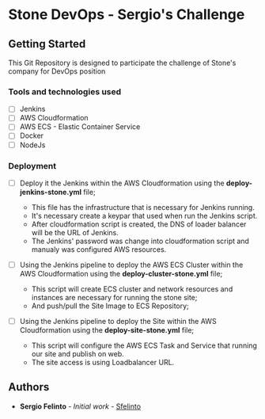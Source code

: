 # Stone DevOps - Sergio's Challenge

## Getting Started
This Git Repository is designed to participate the challenge of Stone's company for DevOps position

### Tools and technologies used

- [ ] Jenkins
- [ ] AWS Cloudformation
- [ ] AWS ECS - Elastic Container Service
- [ ] Docker
- [ ] NodeJs

### Deployment

- [ ] Deploy it the Jenkins within the AWS Cloudformation using the **deploy-jenkins-stone.yml** file;
    - This file has the infrastructure that is necessary for Jenkins running.
    - It's necessary create a keypar that used when run the Jenkins script.
    - After cloudformation script is created, the DNS of loader balancer will be the URL of Jenkins.
    - The Jenkins' password was change into cloudformation script and manualy was configured AWS resources.

- [ ] Using the Jenkins pipeline to deploy the AWS ECS Cluster within the AWS Cloudformation using the **deploy-cluster-stone.yml** file;
    - This script will create ECS cluster and network resources and instances are necessary for running the stone site;
    - And push/pull the Site Image to ECS Repository;

- [ ] Using the Jenkins pipeline to deploy the Site within the AWS Cloudformation using the **deploy-site-stone.yml** file;
    - This script will configure the AWS ECS Task and Service that running our site and publish on web.
    - The site access is using Loadbalancer URL.
    
## Authors

* **Sergio Felinto** - *Initial work* - [Sfelinto](https://github.com/sfelinto/stone_challenge)
